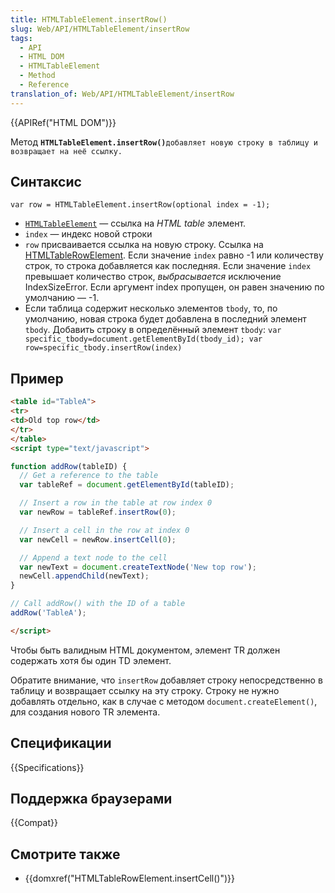 ```yaml
---
title: HTMLTableElement.insertRow()
slug: Web/API/HTMLTableElement/insertRow
tags:
  - API
  - HTML DOM
  - HTMLTableElement
  - Method
  - Reference
translation_of: Web/API/HTMLTableElement/insertRow
---
```


{{APIRef("HTML DOM")}}

Метод **`HTMLTableElement.insertRow()`**`добавляет новую строку в таблицу и возвращает на неё ссылку.`

## Синтаксис

```
var row = HTMLTableElement.insertRow(optional index = -1);
```

- [`HTMLTableElement`](/ru/docs/DOM/HTMLTableElement) — ссылка на _HTML table_ элемент.
- `index` — индекс новой строки
- `row` присваивается ссылка на новую строку. Ссылка на [HTMLTableRowElement](/ru/docs/Web/API/HTMLTableRowElement).
  Если значение `index` равно -1 или количеству строк, то строка добавляется как последняя. Если значение `index` превышает количество строк, _выбрасывается_ исключение IndexSizeError. Если аргумент index пропущен, он равен значению по умолчанию — -1.
- Если таблица содержит несколько элементов `tbody`, то, по умолчанию, новая строка будет добавлена в последний элемент `tbody`. Добавить строку в определённый элемент `tbody`:
  `var specific_tbody=document.getElementById(tbody_id); var row=specific_tbody.insertRow(index)`

## Пример

```html
<table id="TableA">
<tr>
<td>Old top row</td>
</tr>
</table>
<script type="text/javascript">

function addRow(tableID) {
  // Get a reference to the table
  var tableRef = document.getElementById(tableID);

  // Insert a row in the table at row index 0
  var newRow = tableRef.insertRow(0);

  // Insert a cell in the row at index 0
  var newCell = newRow.insertCell(0);

  // Append a text node to the cell
  var newText = document.createTextNode('New top row');
  newCell.appendChild(newText);
}

// Call addRow() with the ID of a table
addRow('TableA');

</script>
```

Чтобы быть валидным HTML документом, элемент TR должен содержать хотя бы один TD элемент.

Обратите внимание, что `insertRow` добавляет строку непосредственно в таблицу и возвращает ссылку на эту строку. Строку не нужно добавлять отдельно, как в случае с методом `document.createElement()`, для создания нового TR элемента.

## Спецификации

{{Specifications}}

## Поддержка браузерами

{{Compat}}

## Смотрите также

- {{domxref("HTMLTableRowElement.insertCell()")}}
